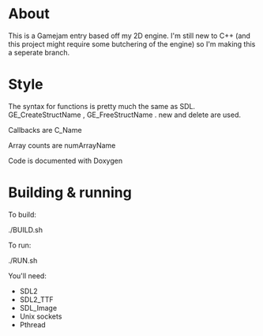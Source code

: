 # About

This is a Gamejam entry based off my 2D engine. I'm still new to C++ (and this project might require some butchering of the engine) so I'm making this a seperate branch.

# Style

The syntax for functions is pretty much the same as SDL. GE_CreateStructName , GE_FreeStructName . 
new and delete are used. 

Callbacks are C_Name

Array counts are numArrayName

Code is documented with Doxygen

# Building & running

To build:

./BUILD.sh 

To run:

./RUN.sh

You'll need:

* SDL2
* SDL2_TTF
* SDL_Image
* Unix sockets
* Pthread
